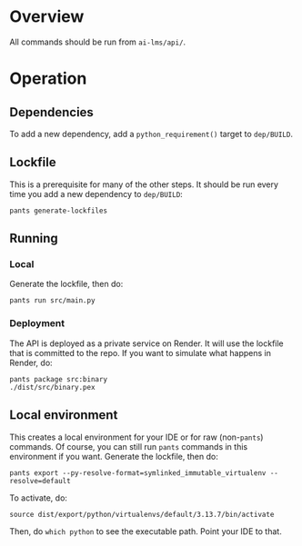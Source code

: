 # Overview
All commands should be run from `ai-lms/api/`.

# Operation
## Dependencies
To add a new dependency, add a `python_requirement()` target to `dep/BUILD`.

## Lockfile
This is a prerequisite for many of the other steps. It should be run every time you add
a new dependency to `dep/BUILD`:
```
pants generate-lockfiles
```

## Running
### Local
Generate the lockfile, then do:
```
pants run src/main.py
```

### Deployment
The API is deployed as a private service on Render. It will use the lockfile that is
committed to the repo. If you want to simulate what happens in Render, do:
```
pants package src:binary
./dist/src/binary.pex
```

## Local environment
This creates a local environment for your IDE or for raw (non-`pants`) commands.
Of course, you can still run `pants` commands in this environment if you want.
Generate the lockfile, then do:
```
pants export --py-resolve-format=symlinked_immutable_virtualenv --resolve=default
```

To activate, do:
```
source dist/export/python/virtualenvs/default/3.13.7/bin/activate
```

Then, do `which python` to see the executable path. Point your IDE to that.